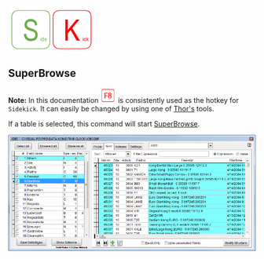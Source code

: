 [![Sidekick](Images/SKLogo.png)](../README.md)
## SuperBrowse 

**Note:** In this documentation ![`F8`](Images/F8.png) is consistently used as the hotkey for `Sidekick`. It can easily be changed by using one of [Thor's](https://github.com/VFPX/Thor) tools. 

If a table is selected, this command will start [SuperBrowse](https://github.com/VFPX/Thor/blob/master/Docs/Thor_superbrowse.md).

![](Images/Thor_Super_Browse_SNAGHTML8410e4d.png?raw=true)
